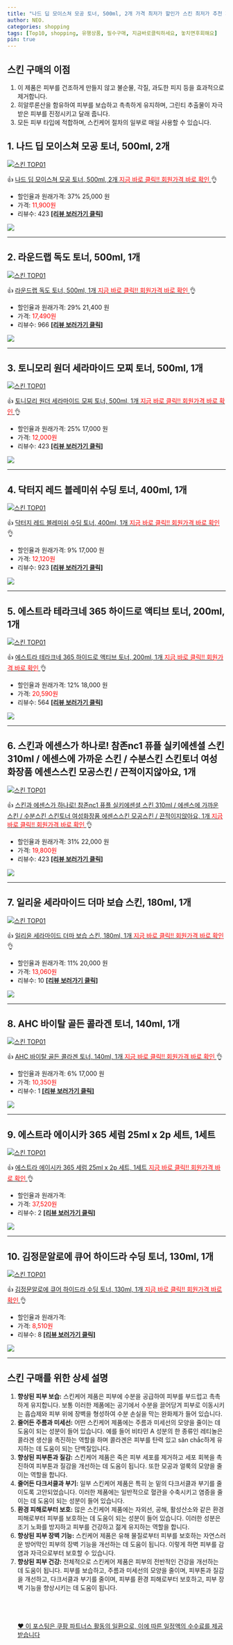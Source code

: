 ```yaml
---
title: "나드 딥 모이스쳐 모공 토너, 500ml, 2개 가격 최저가 할인가 스킨 최저가 추천 제품 비교"
author: NEO.
categories: shopping
tags: [Top10, shopping, 유행상품, 필수구매, 지금바로클릭하세요, 놓치면후회해요]
pin: true
---
```

## 스킨 구매의 이점
1. 이 제품은 피부를 건조하게 만들지 않고 불순물, 각질, 과도한 피지 등을 효과적으로 제거합니다.
2. 히알루론산을 함유하여 피부를 보습하고 촉촉하게 유지하며, 그린티 추출물이 자극받은 피부를 진정시키고 달래 줍니다.
3. 모든 피부 타입에 적합하며, 스킨케어 절차의 일부로 매일 사용할 수 있습니다.

   

## 1. 나드 딥 모이스쳐 모공 토너, 500ml, 2개

[![스킨 TOP01](https://thumbnail8.coupangcdn.com/thumbnails/remote/490x490ex/image/retail/images/1872237633979292-d2977c9c-ccfa-4ced-93fd-7f70d5df6e6f.jpg)](https://link.coupang.com/re/AFFSDP?lptag=AF3617701&subid=GithubCoopas&pageKey=5624932410&traceid=V0-153&itemId=19168439937&vendorItemId=76418969041)


👍 [나드 딥 모이스쳐 모공 토너, 500ml, 2개 <font color=red> 지금 바로 클릭!! 회원가격 바로 확인 </font> ](https://link.coupang.com/re/AFFSDP?lptag=AF3617701&subid=GithubCoopas&pageKey=5624932410&traceid=V0-153&itemId=19168439937&vendorItemId=76418969041) 👌 


- 할인율과 원래가격: 37%  25,000   원
- 가격: <span style='color:red'>11,900원</span>
- 리뷰수: 423  [**[리뷰 보러가기 클릭]**](https://link.coupang.com/re/AFFSDP?lptag=AF3617701&subid=GithubCoopas&pageKey=5624932410&traceid=V0-153&itemId=19168439937&vendorItemId=76418969041)

[![](/discount_price.png)](https://link.coupang.com/re/AFFSDP?lptag=AF3617701&subid=GithubCoopas&pageKey=5624932410&traceid=V0-153&itemId=19168439937&vendorItemId=76418969041)

---


   

## 2. 라운드랩 독도 토너, 500ml, 1개

[![스킨 TOP01](https://thumbnail6.coupangcdn.com/thumbnails/remote/490x490ex/image/retail/images/284607800777517-cefe34a3-7ba7-4416-9dc0-7783283bf5ba.jpg)](https://link.coupang.com/re/AFFSDP?lptag=AF3617701&subid=GithubCoopas&pageKey=1414809213&traceid=V0-153&itemId=2451494211&vendorItemId=70445138100)


👍 [라운드랩 독도 토너, 500ml, 1개 <font color=red> 지금 바로 클릭!! 회원가격 바로 확인 </font> ](https://link.coupang.com/re/AFFSDP?lptag=AF3617701&subid=GithubCoopas&pageKey=1414809213&traceid=V0-153&itemId=2451494211&vendorItemId=70445138100) 👌 


- 할인율과 원래가격: 29%  21,400   원
- 가격: <span style='color:red'>17,490원</span>
- 리뷰수: 966  [**[리뷰 보러가기 클릭]**](https://link.coupang.com/re/AFFSDP?lptag=AF3617701&subid=GithubCoopas&pageKey=1414809213&traceid=V0-153&itemId=2451494211&vendorItemId=70445138100)

[![](/discount_price.png)](https://link.coupang.com/re/AFFSDP?lptag=AF3617701&subid=GithubCoopas&pageKey=1414809213&traceid=V0-153&itemId=2451494211&vendorItemId=70445138100)

---


   

## 3. 토니모리 원더 세라마이드 모찌 토너, 500ml, 1개

[![스킨 TOP01](https://thumbnail10.coupangcdn.com/thumbnails/remote/490x490ex/image/retail/images/191938565438446-d6f463d6-2ced-4e94-a57d-7aa8c25827b1.jpg)](https://link.coupang.com/re/AFFSDP?lptag=AF3617701&subid=GithubCoopas&pageKey=6838552098&traceid=V0-153&itemId=5847430073&vendorItemId=3526115689)


👍 [토니모리 원더 세라마이드 모찌 토너, 500ml, 1개 <font color=red> 지금 바로 클릭!! 회원가격 바로 확인 </font> ](https://link.coupang.com/re/AFFSDP?lptag=AF3617701&subid=GithubCoopas&pageKey=6838552098&traceid=V0-153&itemId=5847430073&vendorItemId=3526115689) 👌 


- 할인율과 원래가격: 25%  17,000   원
- 가격: <span style='color:red'>12,000원</span>
- 리뷰수: 423  [**[리뷰 보러가기 클릭]**](https://link.coupang.com/re/AFFSDP?lptag=AF3617701&subid=GithubCoopas&pageKey=6838552098&traceid=V0-153&itemId=5847430073&vendorItemId=3526115689)

[![](/discount_price.png)](https://link.coupang.com/re/AFFSDP?lptag=AF3617701&subid=GithubCoopas&pageKey=6838552098&traceid=V0-153&itemId=5847430073&vendorItemId=3526115689)

---


   

## 4. 닥터지 레드 블레미쉬 수딩 토너, 400ml, 1개

[![스킨 TOP01](https://thumbnail8.coupangcdn.com/thumbnails/remote/490x490ex/image/retail/images/201315244682206-99509151-b428-4b3b-8689-8706568d1ce9.jpg)](https://link.coupang.com/re/AFFSDP?lptag=AF3617701&subid=GithubCoopas&pageKey=4880173278&traceid=V0-153&itemId=17508508851&vendorItemId=86407673443)


👍 [닥터지 레드 블레미쉬 수딩 토너, 400ml, 1개 <font color=red> 지금 바로 클릭!! 회원가격 바로 확인 </font> ](https://link.coupang.com/re/AFFSDP?lptag=AF3617701&subid=GithubCoopas&pageKey=4880173278&traceid=V0-153&itemId=17508508851&vendorItemId=86407673443) 👌 


- 할인율과 원래가격: 9%  17,000   원
- 가격: <span style='color:red'>12,120원</span>
- 리뷰수: 923  [**[리뷰 보러가기 클릭]**](https://link.coupang.com/re/AFFSDP?lptag=AF3617701&subid=GithubCoopas&pageKey=4880173278&traceid=V0-153&itemId=17508508851&vendorItemId=86407673443)

[![](/discount_price.png)](https://link.coupang.com/re/AFFSDP?lptag=AF3617701&subid=GithubCoopas&pageKey=4880173278&traceid=V0-153&itemId=17508508851&vendorItemId=86407673443)

---


   

## 5. 에스트라 테라크네 365 하이드로 액티브 토너, 200ml, 1개

[![스킨 TOP01](https://thumbnail7.coupangcdn.com/thumbnails/remote/490x490ex/image/retail/images/1612788961510-0434a892-89ca-4922-ae2e-2d0f0981607b.jpg)](https://link.coupang.com/re/AFFSDP?lptag=AF3617701&subid=GithubCoopas&pageKey=7235547977&traceid=V0-153&itemId=18370932249&vendorItemId=86293667988)


👍 [에스트라 테라크네 365 하이드로 액티브 토너, 200ml, 1개 <font color=red> 지금 바로 클릭!! 회원가격 바로 확인 </font> ](https://link.coupang.com/re/AFFSDP?lptag=AF3617701&subid=GithubCoopas&pageKey=7235547977&traceid=V0-153&itemId=18370932249&vendorItemId=86293667988) 👌 


- 할인율과 원래가격: 12%  18,000   원
- 가격: <span style='color:red'>20,590원</span>
- 리뷰수: 564  [**[리뷰 보러가기 클릭]**](https://link.coupang.com/re/AFFSDP?lptag=AF3617701&subid=GithubCoopas&pageKey=7235547977&traceid=V0-153&itemId=18370932249&vendorItemId=86293667988)

[![](/discount_price.png)](https://link.coupang.com/re/AFFSDP?lptag=AF3617701&subid=GithubCoopas&pageKey=7235547977&traceid=V0-153&itemId=18370932249&vendorItemId=86293667988)

---


   

## 6. 스킨과 에센스가 하나로! 참존nc1 퓨플 실키에센셜 스킨 310ml / 에센스에 가까운 스킨 / 수분스킨 스킨토너 여성화장품 에센스스킨 모공스킨 / 끈적이지않아요, 1개

[![스킨 TOP01](https://thumbnail6.coupangcdn.com/thumbnails/remote/490x490ex/image/vendor_inventory/1036/bba243b0310334b6b0a6c3ce530a00d5b126e1254f78989cec3b9e7e5acc.jpg)](https://link.coupang.com/re/AFFSDP?lptag=AF3617701&subid=GithubCoopas&pageKey=7284963296&traceid=V0-153&itemId=18606953121&vendorItemId=3028749648)


👍 [스킨과 에센스가 하나로! 참존nc1 퓨플 실키에센셜 스킨 310ml / 에센스에 가까운 스킨 / 수분스킨 스킨토너 여성화장품 에센스스킨 모공스킨 / 끈적이지않아요, 1개 <font color=red> 지금 바로 클릭!! 회원가격 바로 확인 </font> ](https://link.coupang.com/re/AFFSDP?lptag=AF3617701&subid=GithubCoopas&pageKey=7284963296&traceid=V0-153&itemId=18606953121&vendorItemId=3028749648) 👌 


- 할인율과 원래가격: 31%  22,000   원
- 가격: <span style='color:red'>19,800원</span>
- 리뷰수: 423  [**[리뷰 보러가기 클릭]**](https://link.coupang.com/re/AFFSDP?lptag=AF3617701&subid=GithubCoopas&pageKey=7284963296&traceid=V0-153&itemId=18606953121&vendorItemId=3028749648)

[![](/discount_price.png)](https://link.coupang.com/re/AFFSDP?lptag=AF3617701&subid=GithubCoopas&pageKey=7284963296&traceid=V0-153&itemId=18606953121&vendorItemId=3028749648)

---


   

## 7. 일리윤 세라마이드 더마 보습 스킨, 180ml, 1개

[![스킨 TOP01](https://thumbnail7.coupangcdn.com/thumbnails/remote/490x490ex/image/retail/images/1678575284745846-78236331-125c-4bd6-b27e-dfe90b69c836.jpg)](https://link.coupang.com/re/AFFSDP?lptag=AF3617701&subid=GithubCoopas&pageKey=5530076814&traceid=V0-153&itemId=8674963739&vendorItemId=75962129155)


👍 [일리윤 세라마이드 더마 보습 스킨, 180ml, 1개 <font color=red> 지금 바로 클릭!! 회원가격 바로 확인 </font> ](https://link.coupang.com/re/AFFSDP?lptag=AF3617701&subid=GithubCoopas&pageKey=5530076814&traceid=V0-153&itemId=8674963739&vendorItemId=75962129155) 👌 


- 할인율과 원래가격: 11%  20,000   원
- 가격: <span style='color:red'>13,060원</span>
- 리뷰수: 10  [**[리뷰 보러가기 클릭]**](https://link.coupang.com/re/AFFSDP?lptag=AF3617701&subid=GithubCoopas&pageKey=5530076814&traceid=V0-153&itemId=8674963739&vendorItemId=75962129155)

[![](/discount_price.png)](https://link.coupang.com/re/AFFSDP?lptag=AF3617701&subid=GithubCoopas&pageKey=5530076814&traceid=V0-153&itemId=8674963739&vendorItemId=75962129155)

---


   

## 8. AHC 바이탈 골든 콜라겐 토너, 140ml, 1개

[![스킨 TOP01](https://thumbnail10.coupangcdn.com/thumbnails/remote/490x490ex/image/retail/images/4026306556347767-5ee4fcf7-d6bb-4027-a0cd-5c414dddba1a.jpg)](https://link.coupang.com/re/AFFSDP?lptag=AF3617701&subid=GithubCoopas&pageKey=6458657382&traceid=V0-153&itemId=14047810532&vendorItemId=72766119592)


👍 [AHC 바이탈 골든 콜라겐 토너, 140ml, 1개 <font color=red> 지금 바로 클릭!! 회원가격 바로 확인 </font> ](https://link.coupang.com/re/AFFSDP?lptag=AF3617701&subid=GithubCoopas&pageKey=6458657382&traceid=V0-153&itemId=14047810532&vendorItemId=72766119592) 👌 


- 할인율과 원래가격: 6%  17,000   원
- 가격: <span style='color:red'>10,350원</span>
- 리뷰수: 1  [**[리뷰 보러가기 클릭]**](https://link.coupang.com/re/AFFSDP?lptag=AF3617701&subid=GithubCoopas&pageKey=6458657382&traceid=V0-153&itemId=14047810532&vendorItemId=72766119592)

[![](/discount_price.png)](https://link.coupang.com/re/AFFSDP?lptag=AF3617701&subid=GithubCoopas&pageKey=6458657382&traceid=V0-153&itemId=14047810532&vendorItemId=72766119592)

---


   

## 9. 에스트라 에이시카 365 세럼 25ml x 2p 세트, 1세트

[![스킨 TOP01](https://thumbnail10.coupangcdn.com/thumbnails/remote/490x490ex/image/retail/images/972416792724794-497a8dbf-04ee-47ef-a247-09a73cfc3556.jpg)](https://link.coupang.com/re/AFFSDP?lptag=AF3617701&subid=GithubCoopas&pageKey=7465771074&traceid=V0-153&itemId=19469885342&vendorItemId=86580157432)


👍 [에스트라 에이시카 365 세럼 25ml x 2p 세트, 1세트 <font color=red> 지금 바로 클릭!! 회원가격 바로 확인 </font> ](https://link.coupang.com/re/AFFSDP?lptag=AF3617701&subid=GithubCoopas&pageKey=7465771074&traceid=V0-153&itemId=19469885342&vendorItemId=86580157432) 👌 


- 할인율과 원래가격: 
- 가격: <span style='color:red'>37,520원</span>
- 리뷰수: 2  [**[리뷰 보러가기 클릭]**](https://link.coupang.com/re/AFFSDP?lptag=AF3617701&subid=GithubCoopas&pageKey=7465771074&traceid=V0-153&itemId=19469885342&vendorItemId=86580157432)

[![](/discount_price.png)](https://link.coupang.com/re/AFFSDP?lptag=AF3617701&subid=GithubCoopas&pageKey=7465771074&traceid=V0-153&itemId=19469885342&vendorItemId=86580157432)

---


   

## 10. 김정문알로에 큐어 하이드라 수딩 토너, 130ml, 1개

[![스킨 TOP01](https://thumbnail8.coupangcdn.com/thumbnails/remote/490x490ex/image/retail/images/284610389013158-b580a4ae-642b-4acf-b3e5-12ca961e819b.jpg)](https://link.coupang.com/re/AFFSDP?lptag=AF3617701&subid=GithubCoopas&pageKey=6595067556&traceid=V0-153&itemId=14897890211&vendorItemId=82136645237)


👍 [김정문알로에 큐어 하이드라 수딩 토너, 130ml, 1개 <font color=red> 지금 바로 클릭!! 회원가격 바로 확인 </font> ](https://link.coupang.com/re/AFFSDP?lptag=AF3617701&subid=GithubCoopas&pageKey=6595067556&traceid=V0-153&itemId=14897890211&vendorItemId=82136645237) 👌 


- 할인율과 원래가격: 
- 가격: <span style='color:red'>8,510원</span>
- 리뷰수: 8  [**[리뷰 보러가기 클릭]**](https://link.coupang.com/re/AFFSDP?lptag=AF3617701&subid=GithubCoopas&pageKey=6595067556&traceid=V0-153&itemId=14897890211&vendorItemId=82136645237)

[![](/discount_price.png)](https://link.coupang.com/re/AFFSDP?lptag=AF3617701&subid=GithubCoopas&pageKey=6595067556&traceid=V0-153&itemId=14897890211&vendorItemId=82136645237)

---
## 스킨 구매를 위한 상세 설명
1. **향상된 피부 보습:** 스킨케어 제품은 피부에 수분을 공급하여 피부를 부드럽고 촉촉하게 유지합니다. 보통 이러한 제품에는 공기에서 수분을 끌어당겨 피부로 이동시키는 흡습제와 피부 위에 장벽을 형성하여 수분 손실을 막는 완화제가 들어 있습니다.
2. **줄어든 주름과 미세선:** 어떤 스킨케어 제품에는 주름과 미세선의 모양을 줄이는 데 도움이 되는 성분이 들어 있습니다. 예를 들어 비타민 A 성분의 한 종류인 레티놀은 콜라겐 생산을 촉진하는 역할을 하며 콜라겐은 피부를 탄력 있고  săn chắc하게 유지하는 데 도움이 되는 단백질입니다.
3. **향상된 피부톤과 질감:** 스킨케어 제품은 죽은 피부 세포를 제거하고 세포 회복을 촉진하여 피부톤과 질감을 개선하는 데 도움이 됩니다. 또한 모공과 얼룩의 모양을 줄이는 역할을 합니다.
4. **줄어든 다크서클과 부기:** 일부 스킨케어 제품은 특히 눈 밑의 다크서클과 부기를 줄이도록 고안되었습니다. 이러한 제품에는 일반적으로 혈관을 수축시키고 염증을 줄이는 데 도움이 되는 성분이 들어 있습니다.
5. **환경 피해로부터 보호:** 많은 스킨케어 제품에는 자외선, 공해, 활성산소와 같은 환경 피해로부터 피부를 보호하는 데 도움이 되는 성분이 들어 있습니다. 이러한 성분은 조기 노화를 방지하고 피부를 건강하고 젊게 유지하는 역할을 합니다.
6. **향상된 피부 장벽 기능:** 스킨케어 제품은 유해 물질로부터 피부를 보호하는 자연스러운 방어막인 피부의 장벽 기능을 개선하는 데 도움이 됩니다. 이렇게 하면 피부를 감염과 자극으로부터 보호할 수 있습니다.
7. **향상된 피부 건강:** 전체적으로 스킨케어 제품은 피부의 전반적인 건강을 개선하는 데 도움이 됩니다. 피부를 보습하고, 주름과 미세선의 모양을 줄이며, 피부톤과 질감을 개선하고, 다크서클과 부기를 줄이며, 피부를 환경 피해로부터 보호하고, 피부 장벽 기능을 향상시키는 데 도움이 됩니다.<br><br><br><br><br> [ ❤  이 포스팅은 쿠팡 파트너스 활동의 일환으로, 이에 따른 일정액의 수수료를 제공받습니다](https://link.coupang.com/a/bcEFyh)